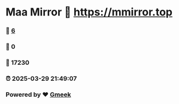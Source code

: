 # Maa Mirror :link: https://mmirror.top 
### :page_facing_up: [6](https://mmirror.top/tag.html) 
### :speech_balloon: 0 
### :hibiscus: 17230 
### :alarm_clock: 2025-03-29 21:49:07 
### Powered by :heart: [Gmeek](https://github.com/Meekdai/Gmeek)
